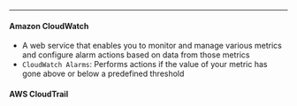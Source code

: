***
#### Amazon CloudWatch
* A web service that enables you to monitor and manage various metrics and configure alarm actions based on data from those metrics
* `CloudWatch Alarms`: Performs actions if the value of your metric has gone above or below a predefined threshold

#### AWS CloudTrail